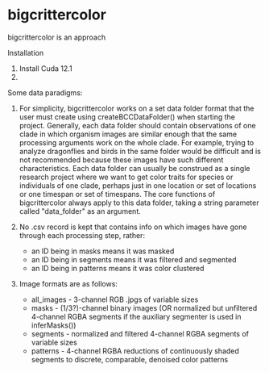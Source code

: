 # bigcrittercolor
 
bigcrittercolor is an approach 

Installation
1. Install Cuda 12.1
2. 
 
Some data paradigms:
1. For simplicity, bigcrittercolor works on a set data folder format that the user must create using createBCCDataFolder() when starting the project. 
    Generally, each data folder should contain observations of one clade in which organism images are similar enough that the same processing arguments work on the whole clade.
    For example, trying to analyze dragonflies and birds in the same folder would be difficult and is not recommended because these images have such different characteristics. 
	Each data folder can usually be construed as a single research project where we want to get color traits for species or individuals of one clade, perhaps just in one location or set of locations or one timespan or set of timespans. 
	The core functions of bigcrittercolor always apply to this data folder, taking a string parameter called "data_folder" as an argument. 
	
2. No .csv record is kept that contains info on which images have gone through each processing step, rather:
    - an ID being in masks means it was masked
    - an ID being in segments means it was filtered and segmented
    - an ID being in patterns means it was color clustered

2. Image formats are as follows:
	- all_images - 3-channel RGB .jpgs of variable sizes 
	- masks - (1/3?)-channel binary images (OR normalized but unfiltered 4-channel RGBA segments if the auxiliary segmenter is used in inferMasks())
	- segments - normalized and filtered 4-channel RGBA segments of variable sizes
	- patterns - 4-channel RGBA reductions of continuously shaded segments to discrete, comparable, denoised color patterns 